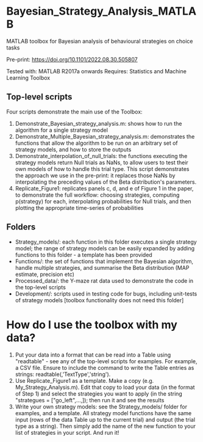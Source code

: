 # Bayesian_Strategy_Analysis_MATLAB
MATLAB toolbox for Bayesian analysis of behavioural strategies on choice tasks

Pre-print: https://doi.org/10.1101/2022.08.30.505807

Tested with: MATLAB R2017a onwards
Requires: Statistics and Machine Learning Toolbox

## Top-level scripts
Four scripts demonstrate the main use of the Toolbox:
1. Demonstrate_Bayesian_strategy_analysis.m: shows how to run the algorithm for a single strategy model  
2. Demonstrate_Multiple_Bayesian_strategy_analysis.m: demonstrates the functions that allow the algorithm to be run on an arbitrary set of strategy models, and how to store the outputs
3. Demonstrate_interpolation_of_null_trials: the functions executing the strategy models return Null trials as NaNs, to allow users to test their own models of how to handle this trial type. This script demonstrates the approach we use in the pre-print: it replaces those NaNs by interpolating the preceding values of the Beta distribution's parameters.
4. Replicate_Figure1: replicates panels c, d, and e of Figure 1 in the paper, to demonstrate the full workflow: choosing strategies, computing p(strategy) for each, interpolating probabilities for Null trials, and then plotting the appropriate time-series of probabilities


## Folders
- Strategy_models/: each function in this folder executes a single strategy model; the range of strategy models can be easily expanded by adding functions to this folder - a template has been provided
- Functions/: the set of functions that implement the Bayesian algorithm, handle multiple strategies, and summarise the Beta distribution (MAP estimate, precision etc)
- Processed_data/: the Y-maze rat data used to demonstrate the code in the top-level scripts
- Development/: scripts used in testing code for bugs, including unit-tests of strategy models [toolbox functionality does not need this folder]

# How do I use the toolbox with my data?
1. Put your data into a format that can be read into a Table using "readtable" - see any of the top-level scripts for examples. For example, a CSV file. Ensure to include the command to write the Table entries as strings: readtable(<name of your data file>,'TextType','string'). 
2. Use Replicate_Figure1 as a template. Make a copy (e.g. My_Strategy_Analysis.m). Edit that copy to load your data (in the format of Step 1) and select the strategies you want to apply (in the string "strategues = ["go_left",...,]); then run it and see the results
3. Write your own strategy models: see the Strategy_models/ folder for examples, and a template. All strategy model functions have the same input (rows of the data Table up to the current trial) and output (the trial type as a string). Then simply add the name of the new function to your list of strategies in your script. And run it!
